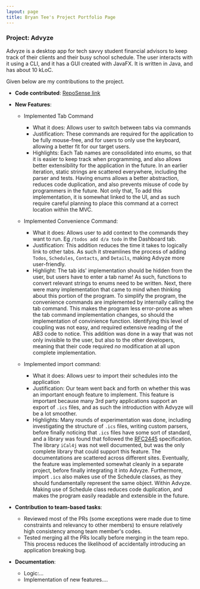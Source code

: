 ```yaml
---
layout: page
title: Bryan Tee's Project Portfolio Page
---
```


### Project: Advyze

Advyze is a desktop app for tech savvy student financial advisors to keep track of their clients and their busy school schedule. The user interacts with it using a CLI, and it has a GUI created with JavaFX. It is written in Java, and has about 10 kLoC.

Given below are my contributions to the project.

* **Code contributed**: [RepoSense link](https://nus-cs2103-ay2122s1.github.io/tp-dashboard/?search=spdpnd98&sort=groupTitle&sortWithin=title&timeframe=commit&mergegroup=&groupSelect=groupByRepos&breakdown=true&checkedFileTypes=docs~functional-code~test-code~other&since=2021-09-17)

* **New Features**: 
  * Implemented Tab Command
    * What it does: Allows user to switch between tabs via commands
    * Justification: These commands are required for the application to be fully mouse-free, and for users to only use the keyboard, allowing a better fit for our target users.
    * Highlights: Each Tab names are consolidated into enums, so that it is easier to keep track when programming, and also allows better extensibility for the application in the future. In an earlier iteration, static strings are scattered everywhere, including the parser and tests. Having enums allows a better abstraction, reduces code duplication, and also prevents misuse of code by programmers in the future. Not only that, To add this implementation, it is somewhat linked to the UI, and as such require careful planning to place this command at a correct location within the MVC.
  
  * Implemented Convenience Command:
    * What it does: Allows user to add context to the commands they want to run. Eg `/todos add d/a todo` in the Dashboard tab.
    * Justification: This addition reduces the time it takes to logically link to other tabs. As such it streamlines the process of adding `Todos`, `Schedules`, `Contacts`, and `Details`, making Advyze more user-friendly.
    * Highlight: The tab ids' implementation should be hidden from the user, but users have to enter a tab name! As such, functions to convert relevant strings to enums need to be written. Next, there were many implementation that came to mind when thinking about this portion of the program. To simplify the program, the convenience commands are implemented by internally calling the tab command. This makes the program less error-prone as when the tab command implementation changes, so should the implementation of convinience function. Identifying this level of coupling was not easy, and required extensive reading of the AB3 code to notice. This addition was done in a way that was not only invisible to the user, but also to the other developers, meaning that their code required _no_ modification at all upon complete implementation.

  * Implemented import command:
    * What it does: Allows uesr to import their schedules into the application
    * Justification: Our team went back and forth on whether this was an important enough feature to implement. This feature is important because many 3rd party applications support an export of `.ics` files, and as such the introduction with Advyze will be a lot smoother.
    * Highlights: Many rounds of experimentation was done, including investigating the structure of `.ics` files, writing custom parsers, before finally noticing that `.ics` files have some sort of standard, and a library was found that followed the [RFC2445](http://www.faqs.org/rfcs/rfc2445.html) specification. The library `iCal4j` was not well documented, but was the only complete library that could support this feature. The documentations are scattered across different sites. Eventually, the feature was implemented somewhat cleanly in a separate project, before finally integrating it into Advyze. Furthermore, import `.ics` also makes use of the Schedule classes, as they should fundamentally represent the same object. Within Advyze. Making use of Schedule class reduces code duplication, and makes the program easily readable and extensible in the future.

* **Contribution to team-based tasks**:
  * Reviewed most of the PRs (some exceptions were made due to time constraints and relevancy to other members) to ensure relatively high consistency among team member's codes.
  * Tested merging all the PRs locally before merging in the team repo. This process reduces the likelihood of accidentally introducing an application breaking bug.

* **Documentation**:
  * Logic:...
  * Implementation of new features....